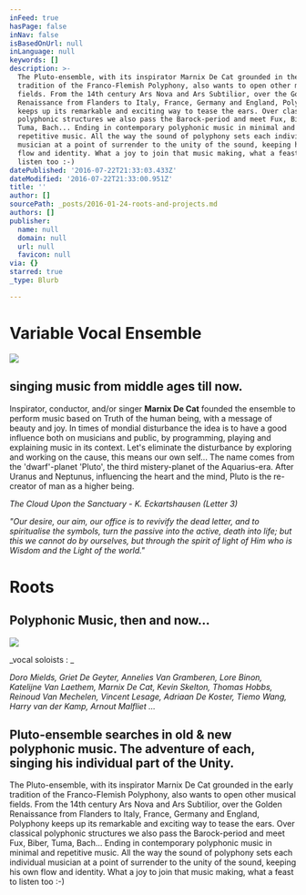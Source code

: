 ```yaml
---
inFeed: true
hasPage: false
inNav: false
isBasedOnUrl: null
inLanguage: null
keywords: []
description: >-
  The Pluto-ensemble, with its inspirator Marnix De Cat grounded in the early
  tradition of the Franco-Flemish Polyphony, also wants to open other musical
  fields. From the 14th century Ars Nova and Ars Subtilior, over the Golden
  Renaissance from Flanders to Italy, France, Germany and England, Polyphony
  keeps up its remarkable and exciting way to tease the ears. Over classical
  polyphonic structures we also pass the Barock-period and meet Fux, Biber,
  Tuma, Bach... Ending in contemporary polyphonic music in minimal and
  repetitive music. All the way the sound of polyphony sets each individual
  musician at a point of surrender to the unity of the sound, keeping his own
  flow and identity. What a joy to join that music making, what a feast to
  listen too :-)
datePublished: '2016-07-22T21:33:03.433Z'
dateModified: '2016-07-22T21:33:00.951Z'
title: ''
author: []
sourcePath: _posts/2016-01-24-roots-and-projects.md
authors: []
publisher:
  name: null
  domain: null
  url: null
  favicon: null
via: {}
starred: true
_type: Blurb

---
```

# Variable Vocal Ensemble
![](https://s3-us-west-2.amazonaws.com/the-grid-img/p/8e161f29b468f950dce75fdfbaeb703495a74f61.jpg)

## singing music from middle ages till now.

Inspirator, conductor, and/or singer **Marnix De Cat** founded the ensemble to perform music based on Truth of the human being, with a message of beauty and joy. In times of mondial disturbance the idea is to have a good influence both on musicians and public, by programming, playing and explaining music in its context. Let's eliminate the disturbance by exploring and working on the cause, this means our own self... The name comes from the 'dwarf'-planet 'Pluto', the third mistery-planet of the Aquarius-era. After Uranus and Neptunus, influencing the heart and the mind, Pluto is the re-creator of man as a higher being. 

_The Cloud Upon the Sanctuary - K. Eckartshausen (Letter 3)_

_"Our desire, our aim, our office is to revivify the dead letter, and to spiritualise the symbols, turn the passive into the active, death into life; but this we cannot do by ourselves, but through the spirit of light of Him who is Wisdom and the Light of the world."_

# Roots

## Polyphonic Music, then and now...
![](https://the-grid-user-content.s3-us-west-2.amazonaws.com/d234bc7a-dbcc-46cc-bc8c-ce7c61cc0ac2.jpg)

_vocal soloists : _

_Doro Mields, Griet De Geyter, Annelies Van Gramberen, Lore Binon, Katelijne Van Laethem, Marnix De Cat, Kevin Skelton, Thomas Hobbs, Reinoud Van Mechelen, Vincent Lesage, Adriaan De Koster, Tiemo Wang, Harry van der Kamp, Arnout Malfliet ..._

## Pluto-ensemble searches in old & new polyphonic music. The adventure of each, singing his individual part of the Unity.

The Pluto-ensemble, with its inspirator Marnix De Cat grounded in the early tradition of the Franco-Flemish Polyphony, also wants to open other musical fields. From the 14th century Ars Nova and Ars Subtilior, over the Golden Renaissance from Flanders to Italy, France, Germany and England, Polyphony keeps up its remarkable and exciting way to tease the ears. Over classical polyphonic structures we also pass the Barock-period and meet Fux, Biber, Tuma, Bach... Ending in contemporary polyphonic music in minimal and repetitive music. All the way the sound of polyphony sets each individual musician at a point of surrender to the unity of the sound, keeping his own flow and identity. What a joy to join that music making, what a feast to listen too :-)